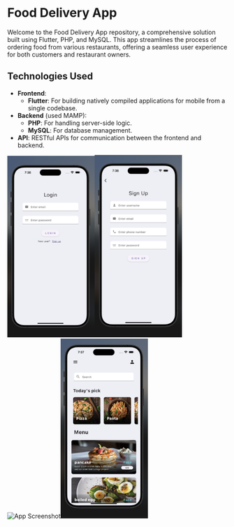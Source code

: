 # Food Delivery App

Welcome to the Food Delivery App repository, a comprehensive solution built using Flutter, PHP, and MySQL. This app streamlines the process of ordering food from various restaurants, offering a seamless user experience for both customers and restaurant owners.

## Technologies Used

- **Frontend**: 
  - **Flutter**: For building natively compiled applications for mobile from a single codebase.
- **Backend** (used MAMP): 
  - **PHP**: For handling server-side logic.
  - **MySQL**: For database management.
- **API**: RESTful APIs for communication between the frontend and backend.

<!--![App Screenshot](Example/login.png)-->
<img src="Example/login.png" alt="App Screenshot" width="200"/><img src="Example/signup.png" alt="App Screenshot" width="200"/><img src="Example/setAdd.png" alt="App Screenshot" width="200"/><img src="Example/menu.png" alt="App Screenshot" width="200"/>




<!--
## Getting Started

1. **Clone the repository**:
   ```sh
   git clone https://github.com/Haripriya-1212/Food-Delivery-App.git

-->
